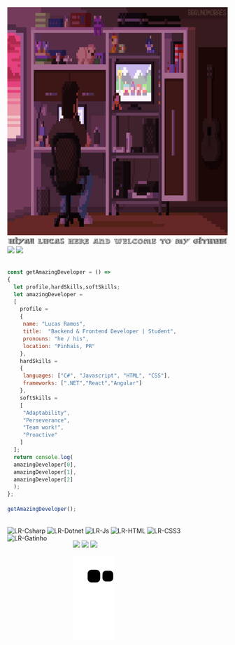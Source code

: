 <img height="520em" src="https://raw.githubusercontent.com/devLucasRamos/devLucasRamos/main/.github/workflows/devlucasgifgit2.gif" alt="">
<a></a>
<img src="https://raw.githubusercontent.com/devLucasRamos/devLucasRamos/main/.github/workflows/yon2.png" alt="">
<a></a>
 
<div> 
  <img height="219em" src="https://github-readme-stats.vercel.app/api?username=devLucasRamos&show_icons=true&theme=outrun&include_all_commits=true&count_private=true"/>
  <img height="219em" src="https://github-readme-stats.vercel.app/api/top-langs/?username=devLucasRamos&layout=compact&langs_count=7&theme=outrun"/>
</div>

<a></a>

```javascript

const getAmazingDeveloper = () =>
{ 
  let profile,hardSkills,softSkills;
  let amazingDeveloper = 
  [
    profile = 
    {
     name: "Lucas Ramos",
     title:  "Backend & Frontend Developer | Student",
     pronouns: "he / his",
     location: "Pinhais, PR"
    },    
    hardSkills = 
    {
     languages: ["C#", "Javascript", "HTML", "CSS"],
     frameworks: [".NET","React","Angular"]
    },    
    softSkills = 
    [
     "Adaptability",
     "Perseverance",
     "Team work!",
     "Proactive"
    ]
  ];  
  return console.log(
  amazingDeveloper[0],
  amazingDeveloper[1],
  amazingDeveloper[2]
  );  
};

getAmazingDeveloper();

```
  
<div style="display: inline_block"><br>
  <img align="center" alt="LR-Csharp"  src="https://img.shields.io/badge/C%23-239120?style=for-the-badge&logo=c-sharp&logoColor=white">
  <img align="center" alt="LR-Dotnet"  src="https://img.shields.io/badge/.NET-5C2D91?style=for-the-badge&logo=.net&logoColor=white">
  <img align="center" alt="LR-Js" src="https://img.shields.io/badge/JavaScript-323330?style=for-the-badge&logo=javascript&logoColor=F7DF1E">
  <img align="center" alt="LR-HTML"  src="https://img.shields.io/badge/HTML-239120?style=for-the-badge&logo=html5&logoColor=white">
  <img align="center" alt="LR-CSS3"  src="https://img.shields.io/badge/CSS3-1572B6?style=for-the-badge&logo=css3&logoColor=white"> 
  <img align="left" alt="LR-Gatinho" height="150" width="150" src="https://media2.giphy.com/media/cMF3Fa3ZnLs8jk4xM4/giphy.gif?cid=ecf05e47c5ys25z99vok2qixgk3djran9isg1oslm2kw2gbh&rid=giphy.gif&ct=g">
</div>
 
<a></a>
 
<div> 
 <a href = "mailto:lucas2adriano@gmail.com"><img src="https://img.shields.io/badge/-Gmail-%23333?style=for-the-badge&logo=gmail&logoColor=white" target="_blank" ></a>
 <a href="https://www.linkedin.com/in/devlucasramos" target="_blank"><img src="https://img.shields.io/badge/-LinkedIn-%230077B5?style=for-the-badge&logo=linkedin&logoColor=white" target="_blank"></a>
   <a href="https://www.facebook.com/devLucasRamos/" target="_blank"><img src="https://img.shields.io/badge/Facebook-1877F2?style=for-the-badge&logo=facebook&logoColor=white" target="_blank"></a> 
</div>
  
![Snake animation](https://github.com/devLucasRamos/devLucasRamos/blob/output/github-contribution-grid-snake.svg)

